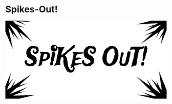 # Spikes-Out!
![Cover](https://github.com/Catapa/Spikes-Out/blob/main/Assets/Sprites/Design%20Pack%202/SpikesOut_%20-%20Cover.png)
